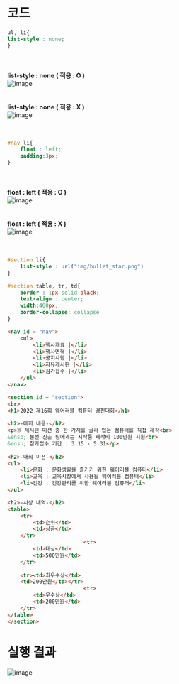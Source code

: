 # 코드

```css	
ul, li{
list-style : none; 
}
```
<br><br>
<b>list-style : none ( 적용 : O )</b>
<br>
![image](https://user-images.githubusercontent.com/104752202/200166033-8c55b37d-cb64-4d16-9f6f-f0a0eed2e400.png)
<br><br><br>
<b>list-style : none ( 적용 : X )</b>
<br>
![image](https://user-images.githubusercontent.com/104752202/200166033-8c55b37d-cb64-4d16-9f6f-f0a0eed2e400.png)
<br><br><br>

```css
#nav li{
	float : left;
	padding:3px;
}
```

<br><br>
<b>float : left ( 적용 : O )</b>
<br>
![image](https://user-images.githubusercontent.com/104752202/200166033-8c55b37d-cb64-4d16-9f6f-f0a0eed2e400.png)
<br><br><br>
<b>float : left ( 적용 : X )</b>
<br>
![image](https://user-images.githubusercontent.com/104752202/200167580-eec80c58-9d8e-45c5-9d10-e0510217dece.png)
<br><br><br>

```css
#section li{
	list-style : url("img/bullet_star.png")
}
```

```css
#section table, tr, td{
	border : 1px solid black;
	text-align : center;
	width:400px;
	border-collapse: collapse
}
```

```html
<nav id = "nav">
	<ul>
		<li>행사개요 |</li>
		<li>행사연혁 |</li>
		<li>공지사항 |</li>
		<li>자유게시판 |</li>
		<li>참가접수 |</li>
	</ul>
</nav>
```

```html
<section id = "section">
<br>
<h1>2022 제16회 웨어러블 컴퓨터 경진대회</h1>
		
<h2>-대회 내용-</h2>
<p>※ 제시된 미션 중 한 가지를 골라 입는 컴퓨터를 직접 제작<br>
&ensp; 본선 진출 팀에게는 시작품 제작비 100만원 지원<br>
&ensp; 참가접수 기간 : 3.15 - 5.31</p>
		
<h2>-대회 미션-</h2>
<ul>
	<li>문화 : 문화생활을 즐기기 위한 웨어러블 컴퓨터</li>
 	<li>교육 : 교육시장에서 사용될 웨어러블 컴퓨터</li>
	<li>건강 : 건강관리를 위한 웨어러블 컴퓨터</li>
</ul>

<h2>-시상 내역-</h2>
<table>
	<tr>
		<td>순위</td>
		<td>상금</td>
	</tr>
						<tr>
		<td>대상</td>
		<td>500만원</td>
	</tr>
						
	<tr><td>최우수상</td>
	<td>200만원</td></tr>
						<tr>
		<td>우수상</td>
		<td>200만원</td>
	</tr>
</table>
</section>
```

# 실행 결과

![image](https://user-images.githubusercontent.com/104752202/172753433-a9d1fcc4-44ee-444f-a1de-3e71175e2a2b.png)
